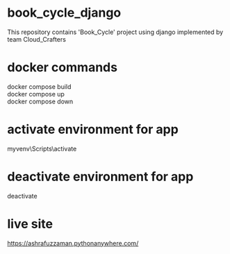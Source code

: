 # book_cycle_django
This repository contains 'Book_Cycle' project using django implemented by team Cloud_Crafters



# docker commands 
docker compose build <br>
docker compose up <br>
docker compose down <br>

# activate environment for app
myvenv\Scripts\activate

# deactivate environment for app
deactivate

# live site
https://ashrafuzzaman.pythonanywhere.com/
